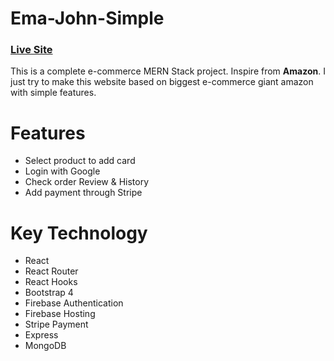 # Ema-John-Simple
### [Live Site](https://ema-john-simple-react.firebaseapp.com/) 
This is a complete e-commerce MERN Stack project. Inspire from **Amazon**. I just try to make this website based on biggest e-commerce giant amazon with simple features.

# Features 
- Select product to add card 
- Login with Google
- Check order Review & History
- Add payment through Stripe 

# Key Technology 
- React 
- React Router
- React Hooks
- Bootstrap 4
- Firebase Authentication
- Firebase Hosting
- Stripe Payment
- Express
- MongoDB 
